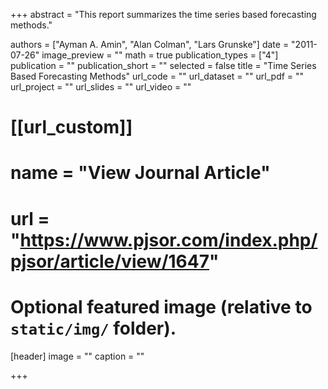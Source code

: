 +++
abstract = "This report summarizes the time series based forecasting methods."

authors = ["Ayman A. Amin", "Alan Colman", "Lars Grunske"]
date = "2011-07-26"
image_preview = ""
math = true
publication_types = ["4"]
publication = ""
publication_short = ""
selected = false
title = "Time Series Based Forecasting Methods"
url_code = ""
url_dataset = ""
url_pdf = ""
url_project = ""
url_slides = ""
url_video = ""

# [[url_custom]]
# name = "View Journal Article"
# url = "https://www.pjsor.com/index.php/pjsor/article/view/1647"

# Optional featured image (relative to `static/img/` folder).
[header]
image = ""
caption = ""

+++
